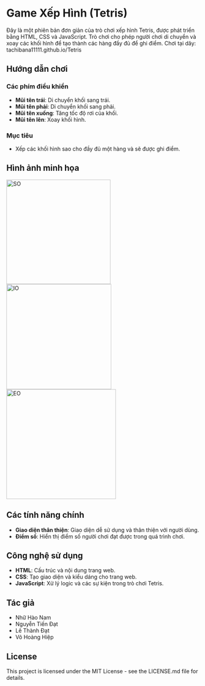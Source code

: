 # Game Xếp Hình (Tetris)

Đây là một phiên bản đơn giản của trò chơi xếp hình Tetris, được phát triển bằng HTML, CSS và JavaScript. Trò chơi cho phép người chơi di chuyển và xoay các khối hình để tạo thành các hàng đầy đủ để ghi điểm.
Chơi tại dây: tachibana11111.github.io/Tetris

## Hướng dẫn chơi

### Các phím điều khiển
- **Mũi tên trái**: Di chuyển khối sang trái.
- **Mũi tên phải**: Di chuyển khối sang phải.
- **Mũi tên xuống**: Tăng tốc độ rơi của khối.
- **Mũi tên lên**: Xoay khối hình.

### Mục tiêu
- Xếp các khối hình sao cho đầy đủ một hàng và sẽ được ghi điểm.

## Hình ảnh minh họa
<img width="272" alt="SO" src="https://github.com/Tachibana11111/Tetris/assets/118669951/cc40e3b1-4c46-48a2-9875-874cb3315fbd">


<img width="274" alt="IO" src="https://github.com/Tachibana11111/Tetris/assets/118669951/ee859006-1f7d-44a4-add2-ccd6a0766d57">


<img width="286" alt="EO" src="https://github.com/Tachibana11111/Tetris/assets/118669951/ae1557c7-a854-4fe1-9291-6e0f1d9cd8b6">

## Các tính năng chính

- **Giao diện thân thiện**: Giao diện dễ sử dụng và thân thiện với người dùng.
- **Điểm số**: Hiển thị điểm số người chơi đạt được trong quá trình chơi.

## Công nghệ sử dụng

- **HTML**: Cấu trúc và nội dung trang web.
- **CSS**: Tạo giao diện và kiểu dáng cho trang web.
- **JavaScript**: Xử lý logic và các sự kiện trong trò chơi Tetris.


## Tác giả

- Nhữ Hào Nam
- Nguyễn Tiến Đạt
- Lê Thành Đạt
- Võ Hoàng Hiệp

## License

This project is licensed under the MIT License - see the LICENSE.md file for details.


